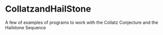 # CollatzandHailStone
 A few of examples of programs to work with the Collatz Conjecture and the Hailstone Sequence
